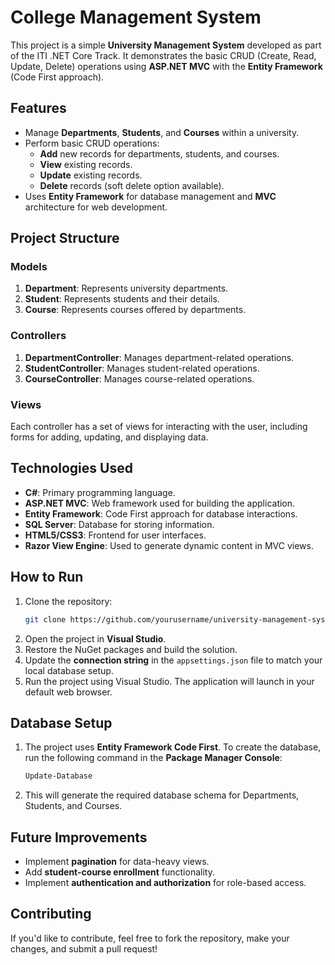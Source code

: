 # College Management System

This project is a simple **University Management System** developed as part of the ITI .NET Core Track. It demonstrates the basic CRUD (Create, Read, Update, Delete) operations using **ASP.NET MVC** with the **Entity Framework** (Code First approach).

## Features
- Manage **Departments**, **Students**, and **Courses** within a university.
- Perform basic CRUD operations:
  - **Add** new records for departments, students, and courses.
  - **View** existing records.
  - **Update** existing records.
  - **Delete** records (soft delete option available).
- Uses **Entity Framework** for database management and **MVC** architecture for web development.
  
## Project Structure
### Models
1. **Department**: Represents university departments.
2. **Student**: Represents students and their details.
3. **Course**: Represents courses offered by departments.

### Controllers
1. **DepartmentController**: Manages department-related operations.
2. **StudentController**: Manages student-related operations.
3. **CourseController**: Manages course-related operations.

### Views
Each controller has a set of views for interacting with the user, including forms for adding, updating, and displaying data.

## Technologies Used
- **C#**: Primary programming language.
- **ASP.NET MVC**: Web framework used for building the application.
- **Entity Framework**: Code First approach for database interactions.
- **SQL Server**: Database for storing information.
- **HTML5/CSS3**: Frontend for user interfaces.
- **Razor View Engine**: Used to generate dynamic content in MVC views.

## How to Run
1. Clone the repository:
    ```bash
    git clone https://github.com/yourusername/university-management-system.git
    ```
2. Open the project in **Visual Studio**.
3. Restore the NuGet packages and build the solution.
4. Update the **connection string** in the `appsettings.json` file to match your local database setup.
5. Run the project using Visual Studio. The application will launch in your default web browser.

## Database Setup
1. The project uses **Entity Framework Code First**. To create the database, run the following command in the **Package Manager Console**:
    ```bash
    Update-Database
    ```
2. This will generate the required database schema for Departments, Students, and Courses.

## Future Improvements
- Implement **pagination** for data-heavy views.
- Add **student-course enrollment** functionality.
- Implement **authentication and authorization** for role-based access.

## Contributing
If you'd like to contribute, feel free to fork the repository, make your changes, and submit a pull request!
